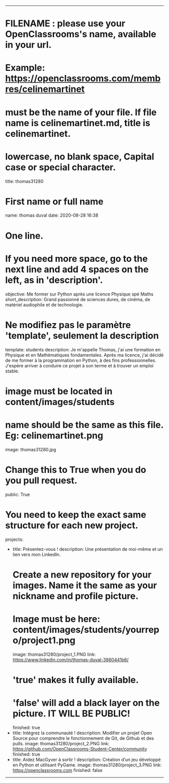 ---

# FILENAME : please use your OpenClassrooms's name, available in your url.
# Example: https://openclassrooms.com/membres/celinemartinet
# must be the name of your file. If file name is celinemartinet.md, title is celinemartinet.
# lowercase, no blank space, Capital case or special character.
title: thomas31280

# First name or full name
name: thomas duval
date: 2020-08-28 16:38

# One line.
# If you need more space, go to the next line and add 4 spaces on the left, as in 'description'.
objective: Me former sur Python après une licence Physique spé Maths
short_description: Grand passionné de sciences dures, de cinéma, de matériel audiophile et de technologie.

# Ne modifiez pas le paramètre 'template', seulement la description
template: students
description:
    Je m'appelle Thomas, j'ai une formation en Physique et en Mathématiques fondamentales. 
    Après ma licence, j'ai décidé de me former à la programmation en Python, à des fins professionnelles. 
    J'espère arriver à conduire ce projet à son terme et à trouver un emploi stable.

# image must be located in content/images/students
# name should be the same as this file. Eg: celinemartinet.png
image: thomas31280.jpg

# Change this to True when you do you pull request.
public: True

# You need to keep the exact same structure for each new project.
projects:
  - title: Présentez-vous !
    description: Une présentation de moi-même et un lien vers mon LinkedIn.
    # Create a new repository for your images. Name it the same as your nickname and profile picture.
    # Image must be here: content/images/students/yourrepo/project1.png
    image: thomas31280/project_1.PNG
    link: https://www.linkedin.com/in/thomas-duval-3860441b6/
    # 'true' makes it fully available.
    # 'false' will add a black layer on the picture. IT WILL BE PUBLIC!
    finished: true
  - title: Intégrez la communauté !
    description: Modifier un projet Open Source pour comprendre le fonctionnement de Git, de Github et des pulls. 
    image: thomas31280/project_2.PNG
    link: https://github.com/OpenClassrooms-Student-Center/community
    finished: true
  - title: Aidez MacGyver à sortir !
    description: Création d’un jeu développé en Python et utilisant PyGame.
    image: thomas31280/project_3.PNG
    link: https://openclassrooms.com
    finished: false
---